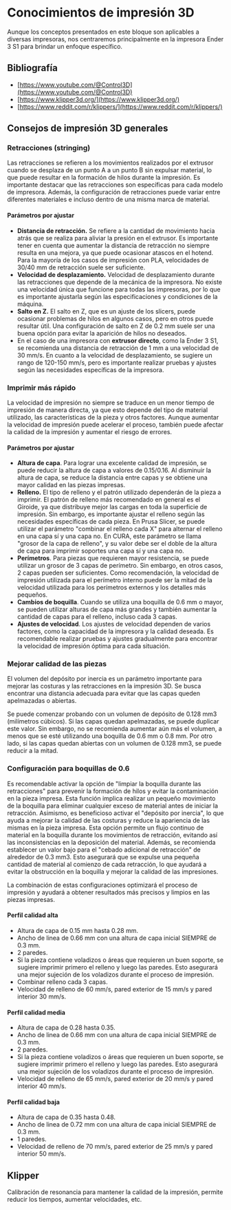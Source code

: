 # Conocimientos de impresión 3D

Aunque los conceptos presentados en este bloque son aplicables a diversas impresoras, nos centraremos principalmente en la impresora Ender 3 S1 para brindar un enfoque específico.

## Bibliografía

* [https://www.youtube.com/@Control3D](https://www.youtube.com/@Control3D)
* [https://www.klipper3d.org/](https://www.klipper3d.org/)
* [https://www.reddit.com/r/klippers/](https://www.reddit.com/r/klippers/)

## Consejos de impresión 3D generales

### Retracciones (stringing)

Las retracciones se refieren a los movimientos realizados por el extrusor cuando se desplaza de un punto A a un punto B sin expulsar material, lo que puede resultar en la formación de hilos durante la impresión. Es importante destacar que las retracciones son específicas para cada modelo de impresora. Además, la configuración de retracciones puede variar entre diferentes materiales e incluso dentro de una misma marca de material.

#### Parámetros por ajustar

* **Distancia de retracción.** Se refiere a la cantidad de movimiento hacia atrás que se realiza para aliviar la presión en el extrusor. Es importante tener en cuenta que aumentar la distancia de retracción no siempre resulta en una mejora, ya que puede ocasionar atascos en el hotend. Para la mayoría de los casos de impresión con PLA, velocidades de 30/40 mm de retracción suele ser suficiente.
* **Velocidad de desplazamiento.** Velocidad de desplazamiento durante las retracciones que depende de la mecánica de la impresora. No existe una velocidad única que funcione para todas las impresoras, por lo que es importante ajustarla según las especificaciones y condiciones de la máquina.
* **Salto en Z.** El salto en Z, que es un ajuste de los slicers, puede ocasionar problemas de hilos en algunos casos, pero en otros puede resultar útil. Una configuración de salto en Z de 0.2 mm suele ser una buena opción para evitar la aparición de hilos no deseados.
* En el caso de una impresora con **extrusor directo**, como la Ender 3 S1, se recomienda una distancia de retracción de 1 mm a una velocidad de 30 mm/s. En cuanto a la velocidad de desplazamiento, se sugiere un rango de 120-150 mm/s, pero es importante realizar pruebas y ajustes según las necesidades específicas de la impresora.

### Imprimir más rápido

La velocidad de impresión no siempre se traduce en un menor tiempo de impresión de manera directa, ya que esto depende del tipo de material utilizado, las características de la pieza y otros factores. Aunque aumentar la velocidad de impresión puede acelerar el proceso, también puede afectar la calidad de la impresión y aumentar el riesgo de errores.

#### Parámetros por ajustar

* **Altura de capa**. Para lograr una excelente calidad de impresión, se puede reducir la altura de capa a valores de 0.15/0.16. Al disminuir la altura de capa, se reduce la distancia entre capas y se obtiene una mayor calidad en las piezas impresas.
* **Relleno.** El tipo de relleno y el patrón utilizado dependerán de la pieza a imprimir. El patrón de relleno más recomendado en general es el Giroide, ya que distribuye mejor las cargas en toda la superficie de impresión. Sin embargo, es importante ajustar el relleno según las necesidades específicas de cada pieza. En Prusa Slicer, se puede utilizar el parámetro "combinar el relleno cada X" para alternar el relleno en una capa sí y una capa no. En CURA, este parámetro se llama "grosor de la capa de relleno", y su valor debe ser el doble de la altura de capa para imprimir soportes una capa sí y una capa no.
* **Perímetros**. Para piezas que requieren mayor resistencia, se puede utilizar un grosor de 3 capas de perímetro. Sin embargo, en otros casos, 2 capas pueden ser suficientes. Como recomendación, la velocidad de impresión utilizada para el perímetro interno puede ser la mitad de la velocidad utilizada para los perímetros externos y los detalles más pequeños.
* **Cambios de boquilla**. Cuando se utiliza una boquilla de 0.6 mm o mayor, se pueden utilizar alturas de capa más grandes y también aumentar la cantidad de capas para el relleno, incluso cada 3 capas.
* **Ajustes de velocidad**. Los ajustes de velocidad dependen de varios factores, como la capacidad de la impresora y la calidad deseada. Es recomendable realizar pruebas y ajustes gradualmente para encontrar la velocidad de impresión óptima para cada situación.

### Mejorar calidad de las piezas

El volumen del depósito por inercia es un parámetro importante para mejorar las costuras y las retracciones en la impresión 3D. Se busca encontrar una distancia adecuada para evitar que las capas queden apelmazadas o abiertas.

Se puede comenzar probando con un volumen de depósito de 0.128 mm3 (milímetros cúbicos). Si las capas quedan apelmazadas, se puede duplicar este valor. Sin embargo, no se recomienda aumentar aún más el volumen, a menos que se esté utilizando una boquilla de 0.6 mm o 0.8 mm. Por otro lado, si las capas quedan abiertas con un volumen de 0.128 mm3, se puede reducir a la mitad.

### Configuración para boquillas de 0.6

Es recomendable activar la opción de "limpiar la boquilla durante las retracciones" para prevenir la formación de hilos y evitar la contaminación en la pieza impresa. Esta función implica realizar un pequeño movimiento de la boquilla para eliminar cualquier exceso de material antes de iniciar la retracción. Asimismo, es beneficioso activar el "depósito por inercia", lo que ayuda a mejorar la calidad de las costuras y reduce la apariencia de las mismas en la pieza impresa. Esta opción permite un flujo continuo de material en la boquilla durante los movimientos de retracción, evitando así las inconsistencias en la deposición del material. Además, se recomienda establecer un valor bajo para el "cebado adicional de retracción" de alrededor de 0.3 mm3. Esto asegurará que se expulse una pequeña cantidad de material al comienzo de cada retracción, lo que ayudará a evitar la obstrucción en la boquilla y mejorar la calidad de las impresiones.

La combinación de estas configuraciones optimizará el proceso de impresión y ayudará a obtener resultados más precisos y limpios en las piezas impresas.

#### Perfil calidad alta

* Altura de capa de 0.15 mm hasta 0.28 mm.
* Ancho de linea de 0.66 mm con una altura de capa inicial SIEMPRE de 0.3 mm.
* 2 paredes.
* Si la pieza contiene voladizos o áreas que requieren un buen soporte, se sugiere imprimir primero el relleno y luego las paredes. Esto asegurará una mejor sujeción de los voladizos durante el proceso de impresión.
* Combinar relleno cada 3 capas.&#x20;
* Velocidad de relleno de 60 mm/s, pared exterior de 15 mm/s y pared interior 30 mm/s.

#### Perfil calidad media

* Altura de capa de 0.28 hasta 0.35.
* Ancho de linea de 0.66 mm con una altura de capa inicial SIEMPRE de 0.3 mm.
* 2 paredes.
* Si la pieza contiene voladizos o áreas que requieren un buen soporte, se sugiere imprimir primero el relleno y luego las paredes. Esto asegurará una mejor sujeción de los voladizos durante el proceso de impresión.
* Velocidad de relleno de 65 mm/s, pared exterior de 20 mm/s y pared interior 40 mm/s.

#### Perfil calidad baja

* Altura de capa de 0.35 hasta 0.48.
* Ancho de linea de 0.72 mm con una altura de capa inicial SIEMPRE de 0.3 mm.
* 1 paredes.&#x20;
* Velocidad de relleno de 70 mm/s, pared exterior de 25 mm/s y pared interior 50 mm/s.

## Klipper

Calibración de resonancia para mantener la calidad de la impresión, permite reducir los tiempos, aumentar velocidades, etc.
